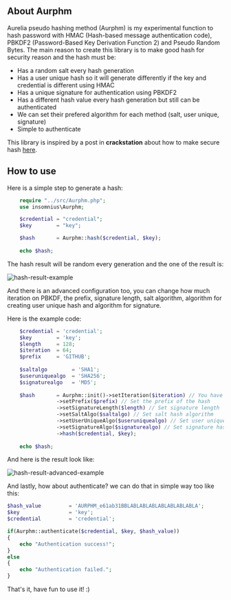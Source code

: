 ## About Aurphm
Aurelia pseudo hashing method (Aurphm) is my experimental function to hash password with HMAC (Hash-based message authentication code), PBKDF2 (Password-Based Key Derivation Function 2) and Pseudo Random Bytes. The main reason to create this library is to make good hash for security reason and the hash must be:

 - Has a random salt every hash generation
 - Has a user unique hash so it will generate differently if the key and credential is different using HMAC
 - Has a unique signature for authentication using PBKDF2
 - Has a different hash value every hash generation but still can be authenticated
 - We can set their prefered algorithm for each method (salt, user unique, signature)
 - Simple to authenticate

This library is inspired by a post in **crackstation** about how to make secure hash [here](https://crackstation.net/hashing-security.htm).

## How to use
Here is a simple step to generate a hash:
```php
	require "../src/Aurphm.php";
	use insomnius\Aurphm;

	$credential = "credential";
	$key   		= "key";

	$hash       = Aurphm::hash($credential, $key);
	
	echo $hash;
```
The hash result will be random every generation and the one of the result is:

![hash-result-example](https://raw.githubusercontent.com/insomnius/Aurphm/master/hash-value.png "Hash result example")

And there is an advanced configuration too, you can change how much iteration on PBKDF, the prefix, signature length, salt algorithm, algorithm for creating user unique hash and algorithm for signature.

Here is the example code:

```php
    $credential = 'credential';
	$key        = 'key';
    $length     = 128;
    $iteration  = 64;
    $prefix     = 'GITHUB';
    
    $saltalgo        = 'SHA1';
    $useruniquealgo  = 'SHA256';
    $signaturealgo   = 'MD5';
    
    $hash       = Aurphm::init()->setIteration($iteration) // You have to use ini to called this function statically, Set the iteration of pbkdf
                ->setPrefix($prefix) // Set the prefix of the hash
                ->setSignatureLength($length) // Set signature length
                ->setSaltAlgo($saltalgo) // Set salt hash algorithm
                ->setUserUniqueAlgo($useruniquealgo) // Set user unique hash algorithm (hmac algorithm)
                ->setSignatureAlgo($signaturealgo) // Set signature hash algorithm (pbkdf algorithm)
                ->hash($credential, $key);
    
    echo $hash;
```
And here is the result look like:

![hash-result-advanced-example](https://raw.githubusercontent.com/insomnius/Aurphm/master/hash-value-advanced.png 'Hash result advanced example')

And lastly, how about authenticate? we can do that in simple way too like this:
```php
$hash_value     	= 'AURPHM_e61ab31BBLABLABLABLABLABLABLABLA';
$key            	= 'key';
$credential     	= 'credential';

if(Aurphm::authenticate($credential, $key, $hash_value))
{
    echo "Authentication success!";
}
else
{
	echo "Authentication failed.";
}
```

That's it, have fun to use it! :)
